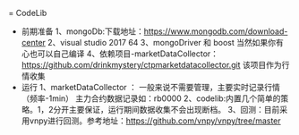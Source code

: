 = CodeLib
- 前期准备
1、mongoDb:下载地址：https://www.mongodb.com/download-center
2、visual studio 2017 64
3、mongoDriver 和 boost 当然如果你有心也可以自己编译
4、依赖项目-marketDataCollector： https://github.com/drinkmystery/ctpmarketdatacollector.git  该项目作为行情收集
- 运行
1、marketDataCollector ： 一般来说不需要管理，主要实时记录行情（频率-1min） 主力合约数据记录如：rb0000
2、codelib:内置几个简单的策略。1，2分开主要保证，运行期间数据收集不会出现断档。
3、回测：目前采用vnpy进行回测。参考地址：https://github.com/vnpy/vnpy/tree/master
